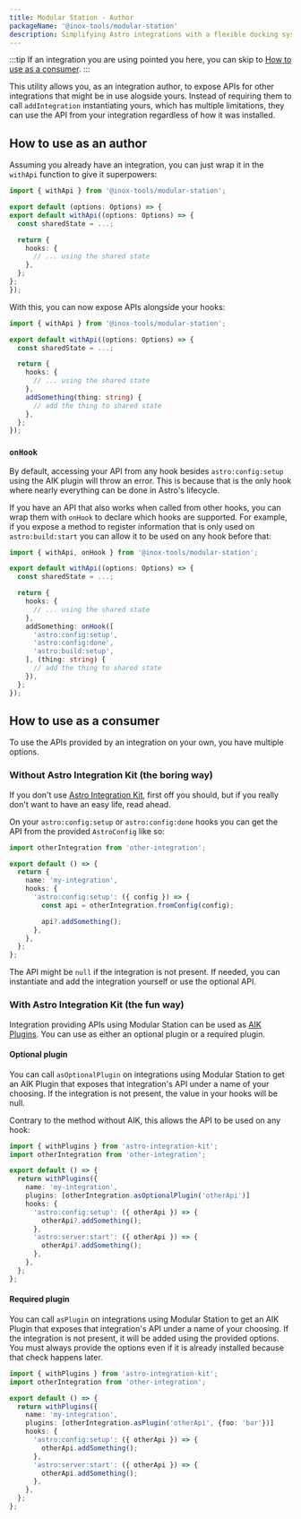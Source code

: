 ```yaml
---
title: Modular Station - Author
packageName: '@inox-tools/modular-station'
description: Simplifying Astro integrations with a flexible docking system.
---
```


:::tip
If an integration you are using pointed you here, you can skip to [How to use as a consumer](#how-to-use-as-a-consumer).
:::

This utility allows you, as an integration author, to expose APIs for other integrations that might be in use alogside yours. Instead of requiring them to call `addIntegration` instantiating yours, which has multiple limitations, they can use the API from your integration regardless of how it was installed.

## How to use as an author

Assuming you already have an integration, you can just wrap it in the `withApi` function to give it superpowers:

```ts title="my-integration.ts" ins={1,4,13} del={3,12}
import { withApi } from '@inox-tools/modular-station';

export default (options: Options) => {
export default withApi((options: Options) => {
  const sharedState = ...;

  return {
    hooks: {
      // ... using the shared state
    },
  };
};
});
```

With this, you can now expose APIs alongside your hooks:

```ts title="my-integration.ts" ins={10-12}
import { withApi } from '@inox-tools/modular-station';

export default withApi((options: Options) => {
  const sharedState = ...;

  return {
    hooks: {
      // ... using the shared state
    },
    addSomething(thing: string) {
      // add the thing to shared state
    },
  };
});
```

### `onHook`

By default, accessing your API from any hook besides `astro:config:setup` using the AIK plugin will throw an error. This is because that is the only hook where nearly everything can be done in Astro's lifecycle.

If you have an API that also works when called from other hooks, you can wrap them with `onHook` to declare which hooks are supported. For example, if you expose a method to register information that is only used on `astro:build:start` you can allow it to be used on any hook before that:

```ts title="my-integration.ts" ins={11-13}
import { withApi, onHook } from '@inox-tools/modular-station';

export default withApi((options: Options) => {
  const sharedState = ...;

  return {
    hooks: {
      // ... using the shared state
    },
    addSomething: onHook([
      'astro:config:setup',
      'astro:config:done',
      'astro:build:setup',
    ], (thing: string) {
      // add the thing to shared state
    }),
  };
});
```

## How to use as a consumer

To use the APIs provided by an integration on your own, you have multiple options.

### Without Astro Integration Kit (the boring way)

If you don't use [Astro Integration Kit](https://astro-integration-kit.netlify.app/), first off you should, but if you really don't want to have an easy life, read ahead.

On your `astro:config:setup` or `astro:config:done` hooks you can get the API from the provided `AstroConfig` like so:

```ts title="my-integration.ts" ins={8-10}
import otherIntegration from 'other-integration';

export default () => {
  return {
    name: 'my-integration',
    hooks: {
      'astro:config:setup': ({ config }) => {
        const api = otherIntegration.fromConfig(config);

        api?.addSomething();
      },
    },
  };
};
```

The API might be `null` if the integration is not present. If needed, you can instantiate and add the integration yourself or use the optional API.

### With Astro Integration Kit (the fun way)

Integration providing APIs using Modular Station can be used as [AIK Plugins](https://astro-integration-kit.netlify.app/core/with-plugins/). You can use as either an optional plugin or a required plugin.

#### Optional plugin

You can call `asOptionalPlugin` on integrations using Modular Station to get an AIK Plugin that exposes that integration's API under a name of your choosing. If the integration is not present, the value in your hooks will be null.

Contrary to the method without AIK, this allows the API to be used on any hook:

```ts title="my-integration.ts" ins={2,7} {9-14}
import { withPlugins } from 'astro-integration-kit';
import otherIntegration from 'other-integration';

export default () => {
  return withPlugins({
    name: 'my-integration',
    plugins: [otherIntegration.asOptionalPlugin('otherApi')]
    hooks: {
      'astro:config:setup': ({ otherApi }) => {
        otherApi?.addSomething();
      },
      'astro:server:start': ({ otherApi }) => {
        otherApi?.addSomething();
      },
    },
  };
};
```

#### Required plugin

You can call `asPlugin` on integrations using Modular Station to get an AIK Plugin that exposes that integration's API under a name of your choosing. If the integration is not present, it will be added using the provided options. You must always provide the options even if it is already installed because that check happens later.

```ts title="my-integration.ts" ins={2,7} {9-14}
import { withPlugins } from 'astro-integration-kit';
import otherIntegration from 'other-integration';

export default () => {
  return withPlugins({
    name: 'my-integration',
    plugins: [otherIntegration.asPlugin('otherApi', {foo: 'bar'})]
    hooks: {
      'astro:config:setup': ({ otherApi }) => {
        otherApi.addSomething();
      },
      'astro:server:start': ({ otherApi }) => {
        otherApi.addSomething();
      },
    },
  };
};
```
